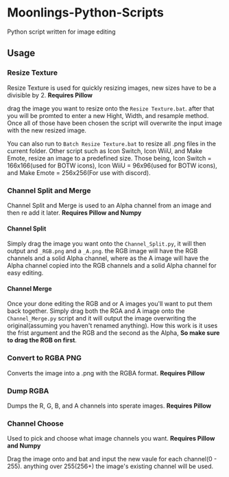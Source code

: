 # Moonlings-Python-Scripts
Python script written for image editing

## Usage

### Resize Texture
Resize Texture is used for quickly resizing images, new sizes have to be a divisible by 2. **Requires Pillow**

drag the image you want to resize onto the `Resize Texture.bat`. after that you will be promted to enter a new Hight, Width, and resample method. Once all of those have been chosen the script will overwrite the input image with the new resized image.

You can also run to `Batch Resize Texture.bat` to resize all .png files in the current folder.
Other script such as Icon Switch, Icon WiiU, and Make Emote, resize an image to a predefined size. Those being, Icon Switch = 166x166(used for BOTW icons), Icon WiiU = 96x96(used for BOTW icons), and Make Emote = 256x256(For use with discord).

### Channel Split and Merge
Channel Split and Merge is used to an Alpha channel from an image and then re add it later. **Requires Pillow and Numpy**
#### Channel Split
Simply drag the image you want onto the `Channel_Split.py`, it will then output and `_RGB.png` and a `_A.png`.
the RGB image will have the RGB channels and a solid Alpha channel, where as the A image will have the Alpha channel copied into the RGB channels and a solid Alpha channel for easy editing.
#### Channel Merge
Once your done editing the RGB and or A images you'll want to put them back together. Simply drag both the RGA and A image onto the `Channel_Merge.py` script and it will output the image overwriting the original(assuming you haven't renamed anything). 
How this work is it uses the frist argument and the RGB and the second as the Alpha, **So make sure to drag the RGB on first**.

### Convert to RGBA PNG
Converts the image into a .png with the RGBA format. **Requires Pillow**

### Dump RGBA
Dumps the R, G, B, and A channels into sperate images. **Requires Pillow**

### Channel Choose
Used to pick and choose what image channels you want. **Requires Pillow and Numpy**

Drag the image onto and bat and input the new vaule for each channel(0 - 255). anything over 255(256+) the image's existing channel will be used.
